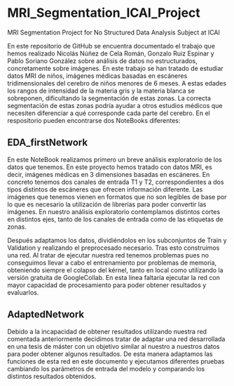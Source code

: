 # MRI_Segmentation_ICAI_Project
MRI Segmentation Project for No Structured Data Analysis Subject at ICAI


En este repositorio de GitHub se encuentra documentado el trabajo que hemos realizado Nicolás Núñez de Cela Román, Gonzalo Ruiz Espinar y Pablo Soriano González sobre análisis de datos no estructurados, concretamente sobre imágenes. En este trabajo se han tratado de estudiar datos MRI de niños, imágenes médicas basadas en escáneres tridimensionales del cerebro de niños menores de 6 meses. A estas edades los rangos de intensidad de la materia gris y la materia blanca se sobreponen, dificultando  la segmentación de estas zonas. La correcta segmentación de estas zonas podría ayudar a otros estudios médicos que necesiten diferenciar a qué corresponde cada parte del cerebro.
En el respositorio pueden encontrarse dos NoteBooks diferentes:

## EDA_firstNetwork

En este NoteBook realizamos primero un breve análisis exploratorio de los datos que tenemos. En este proyecto hemos tratado con datos MRI, es decir, imágenes médicas en 3 dimensiones basadas en escáneres. En concreto tenemos dos canales de entrada T1 y T2, correspondientes a dos tipos distintos de escáneres que ofrecen información diferente. Las imágenes que tenemos vienen en formatos que no son legibles de base por lo que es necesario la utilización de librerías para poder convertir las imágenes. En nuestro análisis exploratorio contemplamos distintos cortes en distintos ejes, tanto de los canales de entrada como de las etiquetas de zonas.

Después adaptamos los datos, dividiéndolos en los subconjuntos de Train y Validation y realizando el preprocesado necesario. Tras esto construimos una red. Al tratar de ejecutar nuestra red tenemos problemas pues no conseguimos llevar a cabo el entrenamiento por problemas de memoria, obteniendo siempre el colapso del kérnel, tanto en local como utilizando la versión gratuita de GoogleCollab. En esta línea faltaría ejecutar la red con mayor capacidad de procesamiento para poder obtener resultados y evaluarlos.


## AdaptedNetwork

Debido a la incapacidad de obtener resultados utilizando nuestra red comentada anteriormente decidimos tratar de adaptar una red desarrollada en una tesis de máster con un objetivo similar al nuestro a nuestros datos para poder obtener algunos resultados. De esta manera adaptamos las funciones de esta red en este documento y ejecutamos diferentes pruebas cambiando los parámetros de entrada del modelo y comparando los distintos resultados obtenidos.
